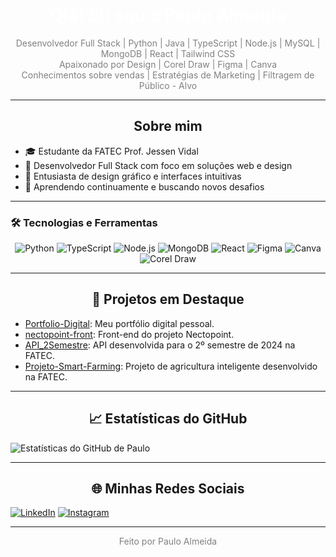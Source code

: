 <h1 align="center" style="color:white;">Olá! Eu sou o Paulo Almeida</h1>

<p align="center" style="color:gray;">
Desenvolvedor Full Stack | Python | Java | TypeScript | Node.js | MySQL | MongoDB | React | Tailwind CSS<br>
Apaixonado por Design | Corel Draw | Figma | Canva<br>
Conhecimentos sobre vendas | Estratégias de Marketing | Filtragem de Público - Alvo
</p>

---
<h2 align="center">Sobre mim</h2>

- 🎓 Estudante da FATEC Prof. Jessen Vidal
- 💼 Desenvolvedor Full Stack com foco em soluções web e design
- 🎨 Entusiasta de design gráfico e interfaces intuitivas
- 🌱 Aprendendo continuamente e buscando novos desafios

---

### 🛠️ Tecnologias e Ferramentas

<div align="center">

![Python](https://img.shields.io/badge/Python-3776AB?style=flat-square&logo=python&logoColor=white)
![TypeScript](https://img.shields.io/badge/TypeScript-3178C6?style=flat-square&logo=typescript&logoColor=white)
![Node.js](https://img.shields.io/badge/Node.js-339933?style=flat-square&logo=node.js&logoColor=white)
![MongoDB](https://img.shields.io/badge/MongoDB-47A248?style=flat-square&logo=mongodb&logoColor=white)
![React](https://img.shields.io/badge/React-61DAFB?style=flat-square&logo=react&logoColor=black)
![Figma](https://img.shields.io/badge/Figma-F24E1E?style=flat-square&logo=figma&logoColor=white)
![Canva](https://img.shields.io/badge/Canva-00C4CC?style=flat-square&logo=canva&logoColor=white)
![Corel Draw](https://img.shields.io/badge/Corel%20Draw-47C5FB?style=flat-square&logo=coreldraw&logoColor=black)

</div>


---

<h2 align="center">📌 Projetos em Destaque</h2>

- [Portfolio-Digital](https://github.com/pauloalmeida46/Portfolio-Digital): Meu portfólio digital pessoal.
- [nectopoint-front](https://github.com/Equipe-Skyfall/nectopoint-front): Front-end do projeto Nectopoint.
- [API_2Semestre](https://github.com/EquipeSkyfall/API_2Semestre): API desenvolvida para o 2º semestre de 2024 na FATEC.
- [Projeto-Smart-Farming](https://github.com/CyberScrums/Projeto-Smart-Farming): Projeto de agricultura inteligente desenvolvido na FATEC.

---

<h2 align="center">📈 Estatísticas do GitHub</h2>

![Estatísticas do GitHub de Paulo](https://github-readme-stats.vercel.app/api?username=pauloalmeida46&show_icons=true&theme=dark&hide_title=true)

---

<h2 align="center">🌐 Minhas Redes Sociais</h2>

[![LinkedIn](https://img.shields.io/badge/LinkedIn-0A66C2?style=flat-square&logo=linkedin&logoColor=white)](https://www.linkedin.com/in/paulo-almeida-3102452a7/)
[![Instagram](https://img.shields.io/badge/Instagram-E4405F?style=flat-square&logo=instagram&logoColor=white)](https://www.instagram.com/_xande_420/)

---

<p align="center" style="color:gray;">Feito por Paulo Almeida</p>

